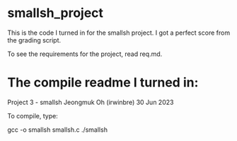 # smallsh_project
This is the code I turned in for the smallsh project. I got a perfect score from the grading script.

To see the requirements for the project, read req.md.

# The compile readme I turned in:
Project 3 - smallsh Jeongmuk Oh (irwinbre) 30 Jun 2023

To compile, type:

gcc -o smallsh smallsh.c
./smallsh